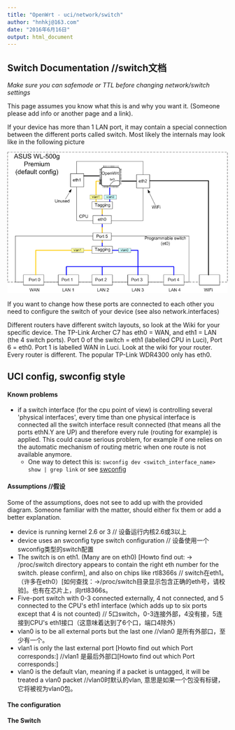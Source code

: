 ```yaml
---
title: "OpenWrt - uci/network/switch"
author: "hnhkj@163.com"
date: "2016年6月16日"
output: html_document
---
```


## Switch Documentation //switch文档

*Make sure you can safemode or TTL before changing network/switch settings*

This page assumes you know what this is and why you want it. (Someone please add info or another page and a link).

If your device has more than 1 LAN port, it may contain a special connection between the different ports called switch. Most likely the internals may look like in the following picture

![image001](img\asus-internals-default.png)

If you want to change how these ports are connected to each other you need to configure the switch of your device (see also network.interfaces)

Different routers have different switch layouts, so look at the Wiki for your specific device. The TP-Link Archer C7 has eth0 = WAN, and eth1 = LAN (the 4 switch ports). Port 0 of the switch = eth1 (labelled CPU in Luci), Port 6 = eth0. Port 1 is labelled WAN in Luci. Look at the wiki for your router. Every router is different. The popular TP-Link WDR4300 only has eth0.

## UCI config, swconfig style

#### Known problems

* if a switch interface (for the cpu point of view) is controlling several 'physical interfaces', every time than one physical interface is connected all the switch interface result connected (that means all the ports ethN.Y are UP) and therefore every rule (routing for example) is applied. This could cause serious problem, for example if one relies on the automatic mechanism of routing metric when one route is not available anymore.
    * One way to detect this is: `swconfig dev <switch_interface_name> show | grep link` or see [swconfig](https://wiki.openwrt.org/doc/techref/swconfig)

#### Assumptions //假设

Some of the assumptions, does not see to add up with the provided diagram. Someone familiar with the matter, should either fix them or add a better explanation.

* device is running kernel 2.6 or 3 // 设备运行内核2.6或3以上
* device uses an swconfig type switch configuration // 设备使用一个swconfig类型的switch配置
* The switch is on eth1. (Many are on eth0) [Howto find out: → /proc/switch directory appears to contain the right eth number for the switch. please confirm], and also on chips like rtl8366s // switch在eth1。（许多在eth0）[如何查找：→/proc/switch目录显示包含正确的eth号，请校验]。也有在芯片上，向rtl8366s。
* Five-port switch with 0-3 connected externally, 4 not connected, and 5 connected to the CPU's eth1 interface (which adds up to six ports except that 4 is not counted) // 5口switch，0-3连接外部，4没有接，5连接到CPU's eth1接口（这意味着达到了6个口，端口4除外）
* vlan0 is to be all external ports but the last one //vlan0 是所有外部口，至少有一个。
* vlan1 is only the last external port [Howto find out which Port corresponds:] //vlan1 是最后外部口[Howto find out which Port corresponds:]
* vlan0 is the default vlan, meaning if a packet is untagged, it will be treated a vlan0 packet //vlan0时默认的vlan, 意思是如果一个包没有标键，它将被视为vlan0包。

#### The configuration

**The Switch**

